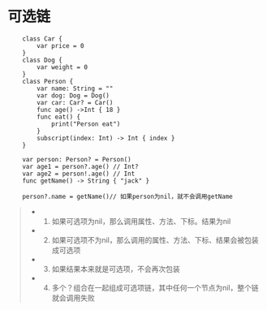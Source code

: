 # 可选链

		class Car {
			var price = 0
		}
		class Dog {
			var weight = 0
		}
		class Person {
			var name: String = ""
			var dog: Dog = Dog()
			var car: Car? = Car()
			func age() ->Int { 18 }
			func eat() {
				print("Person eat")
			}
			subscript(index: Int) -> Int { index }
		}

		var person: Person? = Person()
		var age1 = person?.age() // Int?
		var age2 = person!.age() // Int
		func getName() -> String { "jack" }

		person?.name = getName()// 如果person为nil，就不会调用getName
> - 1. 如果可选项为nil，那么调用属性、方法、下标。结果为nil  
> - 2. 如果可选项不为nil，那么调用的属性、方法、下标、结果会被包装成可选项  
> - 3. 如果结果本来就是可选项，不会再次包装  
> - 4. 多个？组合在一起组成可选项链，其中任何一个节点为nil，整个链就会调用失败  



